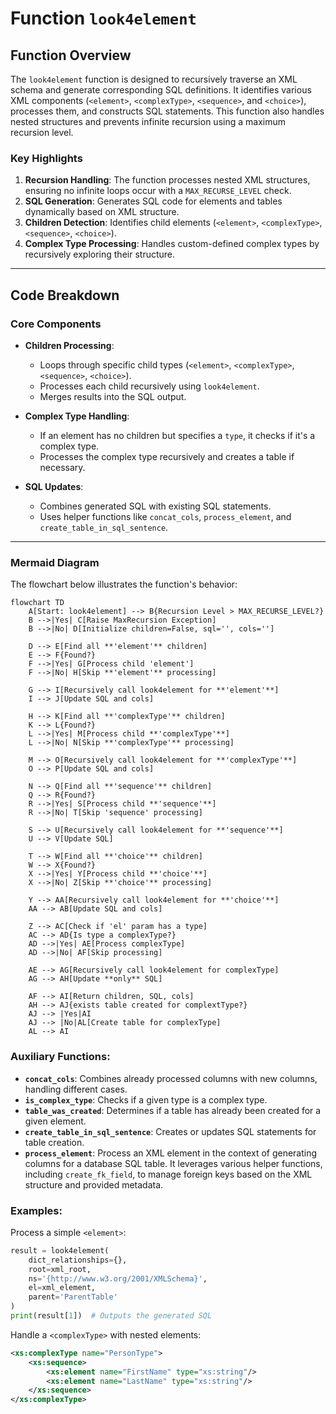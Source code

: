# Function `look4element`

## Function Overview
The `look4element` function is designed to recursively traverse an XML schema and generate corresponding SQL definitions. It identifies various XML components (`<element>`, `<complexType>`, `<sequence>`, and `<choice>`), processes them, and constructs SQL statements. This function also handles nested structures and prevents infinite recursion using a maximum recursion level.

### Key Highlights
1. **Recursion Handling**: The function processes nested XML structures, ensuring no infinite loops occur with a `MAX_RECURSE_LEVEL` check.
2. **SQL Generation**: Generates SQL code for elements and tables dynamically based on XML structure.
3. **Children Detection**: Identifies child elements (`<element>`, `<complexType>`, `<sequence>`, `<choice>`).
4. **Complex Type Processing**: Handles custom-defined complex types by recursively exploring their structure.

---

## Code Breakdown
### Core Components

- **Children Processing**:
    - Loops through specific child types (`<element>`, `<complexType>`, `<sequence>`, `<choice>`).
    - Processes each child recursively using `look4element`.
    - Merges results into the SQL output.

- **Complex Type Handling**:
    - If an element has no children but specifies a `type`, it checks if it's a complex type.
    - Processes the complex type recursively and creates a table if necessary.

- **SQL Updates**:
    - Combines generated SQL with existing SQL statements.
    - Uses helper functions like `concat_cols`, `process_element`, and `create_table_in_sql_sentence`.

---

### Mermaid Diagram
The flowchart below illustrates the function's behavior:

```mermaid
flowchart TD
    A[Start: look4element] --> B{Recursion Level > MAX_RECURSE_LEVEL?}
    B -->|Yes| C[Raise MaxRecursion Exception]
    B -->|No| D[Initialize children=False, sql='', cols='']

    D --> E[Find all **'element'** children]
    E --> F{Found?}
    F -->|Yes| G[Process child 'element']
    F -->|No| H[Skip **'element'** processing]

    G --> I[Recursively call look4element for **'element'**]
    I --> J[Update SQL and cols]

    H --> K[Find all **'complexType'** children]
    K --> L{Found?}
    L -->|Yes| M[Process child **'complexType'**]
    L -->|No| N[Skip **'complexType'** processing]

    M --> O[Recursively call look4element for **'complexType'**]
    O --> P[Update SQL and cols]

    N --> Q[Find all **'sequence'** children]
    Q --> R{Found?}
    R -->|Yes| S[Process child **'sequence'**]
    R -->|No| T[Skip 'sequence' processing]

    S --> U[Recursively call look4element for **'sequence'**]
    U --> V[Update SQL]

    T --> W[Find all **'choice'** children]
    W --> X{Found?}
    X -->|Yes| Y[Process child **'choice'**]
    X -->|No| Z[Skip **'choice'** processing]

    Y --> AA[Recursively call look4element for **'choice'**]
    AA --> AB[Update SQL and cols]

    Z --> AC[Check if 'el' param has a type]
    AC --> AD{Is type a complexType?}
    AD -->|Yes| AE[Process complexType]
    AD -->|No| AF[Skip processing]

    AE --> AG[Recursively call look4element for complexType]
    AG --> AH[Update **only** SQL]

    AF --> AI[Return children, SQL, cols]
    AH --> AJ{exists table created for complextType?}
    AJ --> |Yes|AI
    AJ --> |No|AL[Create table for complexType]
    AL --> AI
```

### Auxiliary Functions:
- **`concat_cols`**: Combines already processed columns with new columns, handling different cases.
- **`is_complex_type`**: Checks if a given type is a complex type.
- **`table_was_created`**: Determines if a table has already been created for a given element.
- **`create_table_in_sql_sentence`**: Creates or updates SQL statements for table creation.
- **`process_element`**: Process an XML element in the context of generating columns for a database SQL table. It leverages various helper functions, including `create_fk_field`, to manage foreign keys based on the XML structure and provided metadata.


### Examples:
Process a simple `<element>`:
```python
result = look4element(
    dict_relationships={},
    root=xml_root,
    ns='{http://www.w3.org/2001/XMLSchema}',
    el=xml_element,
    parent='ParentTable'
)
print(result[1])  # Outputs the generated SQL
```

Handle a `<complexType>` with nested elements:
```xml
<xs:complexType name="PersonType">
    <xs:sequence>
        <xs:element name="FirstName" type="xs:string"/>
        <xs:element name="LastName" type="xs:string"/>
    </xs:sequence>
</xs:complexType>
```
